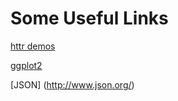 # Some Useful Links

[httr demos](https://github.com/r-lib/httr/tree/master/demo)  

[ggplot2](http://ggplot2.org)

[JSON] (http://www.json.org/)